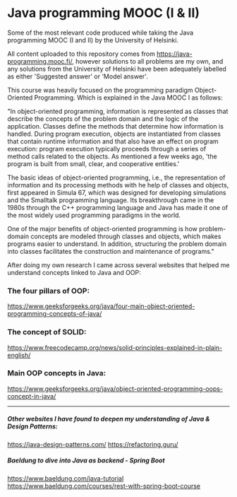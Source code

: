 # Java programming MOOC (I & II)

Some of the most relevant code produced while taking the Java programming MOOC (I and II) by the University of Helsinki.

All content uploaded to this repository comes from https://java-programming.mooc.fi/, however solutions to all problems are my own, and any solutions from the University of Helsinki have been adequately labelled as either 'Suggested answer' or 'Model answer'.

This course was heavily focused on the programming paradigm Object-Oriented Programming. Which is explained in the Java MOOC I as follows:

"In object-oriented programming, information is represented as classes that describe the concepts of the problem domain and the logic of the application. Classes define the methods that determine how information is handled. During program execution, objects are instantiated from classes that contain runtime information and that also have an effect on program execution: program execution typically proceeds through a series of method calls related to the objects. As mentioned a few weeks ago, 'the program is built from small, clear, and cooperative entities.'

The basic ideas of object-oriented programming, i.e., the representation of information and its processing methods with he help of classes and objects, first appeared in Simula 67, which was designed for developing simulations and the Smalltalk programming language. Its breakthrough came in the 1980s through the C++ programming language and Java has made it one of the most widely used programming paradigms in the world.

One of the major benefits of object-oriented programming is how problem-domain concepts are modeled through classes and objects, which makes programs easier to understand. In addition, structuring the problem domain into classes facilitates the construction and maintenance of programs."

After doing my own research I came across several websites that helped me understand concepts linked to Java and OOP:

### The four pillars of OOP:

https://www.geeksforgeeks.org/java/four-main-object-oriented-programming-concepts-of-java/

### The concept of SOLID:

https://www.freecodecamp.org/news/solid-principles-explained-in-plain-english/

### Main OOP concepts in Java:

https://www.geeksforgeeks.org/java/object-oriented-programming-oops-concept-in-java/

---

##### Other websites I have found to deepen my understanding of Java & Design Patterns:

https://java-design-patterns.com/
https://refactoring.guru/

##### Baeldung to dive into Java as backend - Spring Boot

https://www.baeldung.com/java-tutorial
https://www.baeldung.com/courses/rest-with-spring-boot-course
